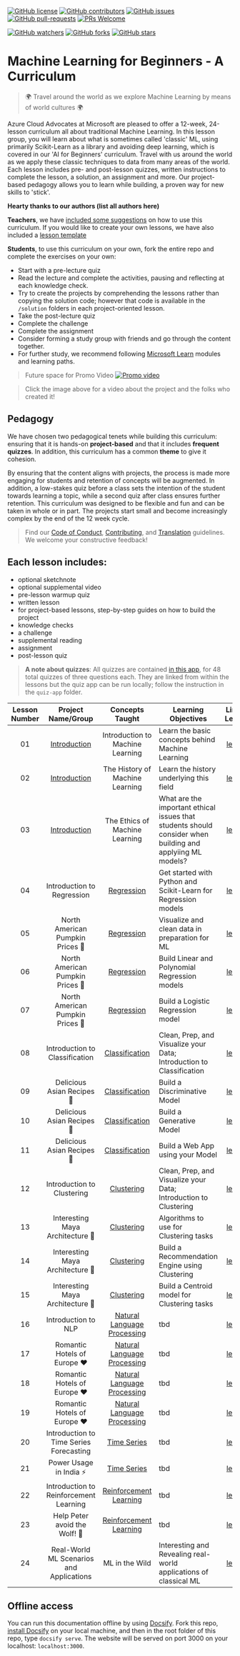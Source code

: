 [![GitHub license](https://img.shields.io/github/license/microsoft/ML-For-Beginners.svg)](https://github.com/microsoft/ML-For-Beginners/blob/master/LICENSE)
[![GitHub contributors](https://img.shields.io/github/contributors/microsoft/ML-For-Beginners.svg)](https://GitHub.com/microsoft/ML-For-Beginners/graphs/contributors/)
[![GitHub issues](https://img.shields.io/github/issues/microsoft/ML-For-Beginners.svg)](https://GitHub.com/microsoft/ML-For-Beginners/issues/)
[![GitHub pull-requests](https://img.shields.io/github/issues-pr/microsoft/ML-For-Beginners.svg)](https://GitHub.com/microsoft/ML-For-Beginners/pull/)
[![PRs Welcome](https://img.shields.io/badge/PRs-welcome-brightgreen.svg?style=flat-square)](http://makeapullrequest.com)

[![GitHub watchers](https://img.shields.io/github/watchers/microsoft/ML-For-Beginners.svg?style=social&label=Watch&maxAge=2592000)](https://GitHub.com/microsoft/ML-For-Beginners/watchers/)
[![GitHub forks](https://img.shields.io/github/forks/microsoft/ML-For-Beginners.svg?style=social&label=Fork&maxAge=2592000)](https://GitHub.com/microsoft/ML-For-Beginners/network/)
[![GitHub stars](https://img.shields.io/github/stars/microsoft/ML-For-Beginners.svg?style=social&label=Star&maxAge=2592000)](https://GitHub.com/microsoft/ML-For-Beginners/stargazers/)

# Machine Learning for Beginners - A Curriculum

> 🌍 Travel around the world as we explore Machine Learning by means of world cultures 🌍

Azure Cloud Advocates at Microsoft are pleased to offer a 12-week, 24-lesson curriculum all about traditional Machine Learning. In this lesson group, you will learn about what is sometimes called 'classic' ML, using primarily Scikit-Learn as a library and avoiding deep learning, which is covered in our 'AI for Beginners' curriculum. Travel with us around the world as we apply these classic techniques to data from many areas of the world. Each lesson includes pre- and post-lesson quizzes, written instructions to complete the lesson, a solution, an assignment and more. Our project-based pedagogy allows you to learn while building, a proven way for new skills to 'stick'.

**Hearty thanks to our authors (list all authors here)**


**Teachers**, we have [included some suggestions](for-teachers.md) on how to use this curriculum. If you would like to create your own lessons, we have also included a [lesson template](lesson-template/README.md)

**Students**, to use this curriculum on your own, fork the entire repo and complete the exercises on your own:

- Start with a pre-lecture quiz
- Read the lecture and complete the activities, pausing and reflecting at each knowledge check. 
- Try to create the projects by comprehending the lessons rather than copying the solution code; however that code is available in the `/solution` folders in each project-oriented lesson. 
- Take the post-lecture quiz
- Complete the challenge
- Complete the assignment
- Consider forming a study group with friends and go through the content together. 
- For further study, we recommend following [Microsoft Learn](https://docs.microsoft.com?WT.mc_id=academic-15963-cxa) modules and learning paths.

> Future space for Promo Video
[![Promo video](screenshot.png)](https://youtube.com/watch?v=R1wrdtmBSII "Promo video")

> Click the image above for a video about the project and the folks who created it!

## Pedagogy

We have chosen two pedagogical tenets while building this curriculum: ensuring that it is hands-on **project-based** and that it includes **frequent quizzes**. In addition, this curriculum has a common **theme** to give it cohesion.

By ensuring that the content aligns with projects, the process is made more engaging for students and retention of concepts will be augmented. In addition, a low-stakes quiz before a class sets the intention of the student towards learning a topic, while a second quiz after class ensures further retention. This curriculum was designed to be flexible and fun and can be taken in whole or in part. The projects start small and become increasingly complex by the end of the 12 week cycle.

> Find our [Code of Conduct](CODE_OF_CONDUCT.md), [Contributing](CONTRIBUTING.md), and [Translation](TRANSLATIONS.md) guidelines. We welcome your constructive feedback!
>
## Each lesson includes:

- optional sketchnote
- optional supplemental video
- pre-lesson warmup quiz
- written lesson
- for project-based lessons, step-by-step guides on how to build the project
- knowledge checks
- a challenge
- supplemental reading
- assignment
- post-lesson quiz

> **A note about quizzes**: All quizzes are contained [in this app](https://jolly-sea-0a877260f.azurestaticapps.net), for 48 total quizzes of three questions each. They are linked from within the lessons but the quiz app can be run locally; follow the instruction in the `quiz-app` folder.


| Lesson Number |            Project Name/Group            |               Concepts Taught                | Learning Objectives                                                                                        |                     Linked Lesson                     |  Author   |
| :-----------: | :--------------------------------------: | :------------------------------------------: | ---------------------------------------------------------------------------------------------------------- | :---------------------------------------------------: | :-------: |
|      01       | [Introduction](1-Introduction/README.md) |       Introduction to Machine Learning       | Learn the basic concepts behind Machine Learning                                                           |   [lesson](1-Introduction/1-intro-to-ML/README.md)    |    Amy    |
|      02       | [Introduction](1-Introduction/README.md) |       The History of Machine Learning        | Learn the history underlying this field                                                                    |  [lesson](1-Introduction/2-history-of-ML/README.md)   |    Amy    |
|      03       | [Introduction](1-Introduction/README.md) |        The Ethics of Machine Learning        | What are the important ethical issues that students should consider when building and applyiing ML models? |      [lesson](1-Introduction/3-Ethics/README.md)      |  Tomomi   |
|      04       |        Introduction to Regression        |     [Regression](2-Regression/README.md)     | Get started with Python and Scikit-Learn for Regression models                                             |       [lesson](2-Regression/1-Tools/README.md)        |    Jen    |
|      05       |     North American Pumpkin Prices 🎃      |     [Regression](2-Regression/README.md)     | Visualize and clean data in preparation for ML                                                             |        [lesson](2-Regression/2-Data/README.md)        |    Jen    |
|      06       |     North American Pumpkin Prices 🎃      |     [Regression](2-Regression/README.md)     | Build Linear and Polynomial Regression models                                                              |       [lesson](2-Regression/3-Linear/README.md)       |    Jen    |
|      07       |     North American Pumpkin Prices 🎃      |     [Regression](2-Regression/README.md)     | Build a Logistic Regression model                                                                          |      [lesson](2-Regression/4-Logistic/README.md)      |    Jen    |
|      08       |      Introduction to Classification      | [Classification](3-Classification/README.md) | Clean, Prep, and Visualize your Data; Introduction to Classification                                       |      [lesson](3-Classification/1-Data/README.md)      |  Cassie   |
|      09       |        Delicious Asian Recipes 🍜         | [Classification](3-Classification/README.md) | Build a Discriminative Model                                                                               | [lesson](3-Classification/2-Descriminative/README.md) |  Cassie   |
|      10       |        Delicious Asian Recipes 🍜         | [Classification](3-Classification/README.md) | Build a Generative Model                                                                                   |   [lesson](3-Classification/3-Generative/README.md)   |  Cassie   |
|      11       |        Delicious Asian Recipes 🍜         | [Classification](3-Classification/README.md) | Build a Web App using your Model                                                                           |    [lesson](3-Classification/4-Applied/README.md)     |  Cassie   |
|      12       |        Introduction to Clustering        |     [Clustering](4-Clustering/README.md)     | Clean, Prep, and Visualize your Data; Introduction to Clustering                                           |     [lesson](4-Clustering/1-Visualize/README.md)      |   Paige   |
|      13       |     Interesting Maya Architecture 🦜      |     [Clustering](4-Clustering/README.md)     | Algorithms to use for Clustering tasks                                                                     |     [lesson](4-Clustering/2-Algorithms/README.md)     |   Paige   |
|      14       |     Interesting Maya Architecture 🦜      |     [Clustering](4-Clustering/README.md)     | Build a Recommendation Engine using Clustering                                                             |  [lesson](4-Clustering/3-Recommendations/README.md)   |   Paige   |
|      15       |     Interesting Maya Architecture 🦜      |     [Clustering](4-Clustering/README.md)     | Build a Centroid model for Clustering tasks                                                                |       [lesson](4-Clustering/Centroid/README.md)       |   Paige   |
|      16       |           Introduction to NLP            |       [Natural Language Processing]()        | tbd                                                                                                        |                      [lesson]()                       |  Stephen  |
|      17       |       Romantic Hotels of Europe ♥️        |       [Natural Language Processing]()        | tbd                                                                                                        |                      [lesson]()                       |  Stephen  |
|      18       |       Romantic Hotels of Europe ♥️        |       [Natural Language Processing]()        | tbd                                                                                                        |                      [lesson]()                       |  Stephen  |
|      19       |       Romantic Hotels of Europe ♥️        |       [Natural Language Processing]()        | tbd                                                                                                        |                      [lesson]()                       |  Stephen  |
|      20       | Introduction to Time Series Forecasting  |               [Time Series]()                | tbd                                                                                                        |                      [lesson]()                       | Francesca |
|      21       |          Power Usage in India ⚡️          |               [Time Series]()                | tbd                                                                                                        |                      [lesson]()                       | Francesca |
|      22       |  Introduction to Reinforcement Learning  |          [Reinforcement Learning]()          | tbd                                                                                                        |                      [lesson]()                       |  Dmitry   |
|      23       |       Help Peter avoid the Wolf! 🐺       |          [Reinforcement Learning]()          | tbd                                                                                                        |                      [lesson]()                       |  Dmitry   |
|      24       | Real-World ML Scenarios and Applications |        ML in the Wild        | Interesting and Revealing real-world applications of classical ML                                                    |    [lesson](8-Real-World/1-Applications/README.md)    |    All    |
## Offline access

You can run this documentation offline by using [Docsify](https://docsify.js.org/#/). Fork this repo, [install Docsify](https://docsify.js.org/#/quickstart) on your local machine, and then in the root folder of this repo, type `docsify serve`. The website will be served on port 3000 on your localhost: `localhost:3000`.


